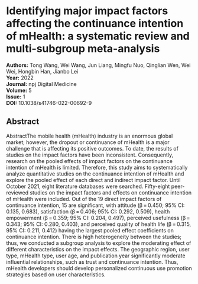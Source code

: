 # Identifying major impact factors affecting the continuance intention of mHealth: a systematic review and multi-subgroup meta-analysis

**Authors:** Tong Wang, Wei Wang, Jun Liang, Mingfu Nuo, Qinglian Wen, Wei Wei, Hongbin Han, Jianbo Lei  
**Year:** 2022  
**Journal:** npj Digital Medicine  
**Volume:** 5  
**Issue:** 1  
**DOI:** 10.1038/s41746-022-00692-9  

## Abstract
AbstractThe mobile health (mHealth) industry is an enormous global market; however, the dropout or continuance of mHealth is a major challenge that is affecting its positive outcomes. To date, the results of studies on the impact factors have been inconsistent. Consequently, research on the pooled effects of impact factors on the continuance intention of mHealth is limited. Therefore, this study aims to systematically analyze quantitative studies on the continuance intention of mHealth and explore the pooled effect of each direct and indirect impact factor. Until October 2021, eight literature databases were searched. Fifty-eight peer-reviewed studies on the impact factors and effects on continuance intention of mHealth were included. Out of the 19 direct impact factors of continuance intention, 15 are significant, with attitude (β = 0.450; 95% CI: 0.135, 0.683), satisfaction (β = 0.406; 95% CI: 0.292, 0.509), health empowerment (β = 0.359; 95% CI: 0.204, 0.497), perceived usefulness (β = 0.343; 95% CI: 0.280, 0.403), and perceived quality of health life (β = 0.315, 95% CI: 0.211, 0.412) having the largest pooled effect coefficients on continuance intention. There is high heterogeneity between the studies; thus, we conducted a subgroup analysis to explore the moderating effect of different characteristics on the impact effects. The geographic region, user type, mHealth type, user age, and publication year significantly moderate influential relationships, such as trust and continuance intention. Thus, mHealth developers should develop personalized continuous use promotion strategies based on user characteristics.

